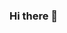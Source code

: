 ### Hi there 👋

<!--
**JV9276/JV9276** is a ✨ _special_ ✨ repository because its `README.md` (this file) appears on your GitHub profile.

Here are some ideas to get you started:

-Estou cursando a ALURA
- João Vitor do Nascimento Saravalli

Você pode entrar em contato comigo por:
- jv.saravalli@gmail.com
-->
